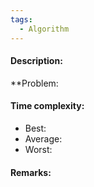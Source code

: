 ```yaml
---
tags:
  - Algorithm
---
```

#### Description:
**Problem: 
#### Time complexity:
- Best: 
- Average: 
- Worst: 

#### Remarks:
